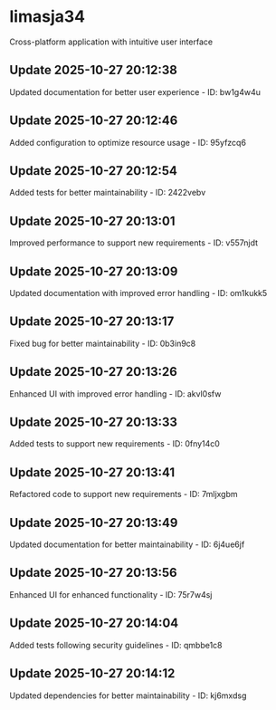 # limasja34
Cross-platform application with intuitive user interface

## Update 2025-10-27 20:12:38
Updated documentation for better user experience - ID: bw1g4w4u


## Update 2025-10-27 20:12:46
Added configuration to optimize resource usage - ID: 95yfzcq6


## Update 2025-10-27 20:12:54
Added tests for better maintainability - ID: 2422vebv


## Update 2025-10-27 20:13:01
Improved performance to support new requirements - ID: v557njdt


## Update 2025-10-27 20:13:09
Updated documentation with improved error handling - ID: om1kukk5


## Update 2025-10-27 20:13:17
Fixed bug for better maintainability - ID: 0b3in9c8


## Update 2025-10-27 20:13:26
Enhanced UI with improved error handling - ID: akvl0sfw


## Update 2025-10-27 20:13:33
Added tests to support new requirements - ID: 0fny14c0


## Update 2025-10-27 20:13:41
Refactored code to support new requirements - ID: 7mljxgbm


## Update 2025-10-27 20:13:49
Updated documentation for better maintainability - ID: 6j4ue6jf


## Update 2025-10-27 20:13:56
Enhanced UI for enhanced functionality - ID: 75r7w4sj


## Update 2025-10-27 20:14:04
Added tests following security guidelines - ID: qmbbe1c8


## Update 2025-10-27 20:14:12
Updated dependencies for better maintainability - ID: kj6mxdsg

